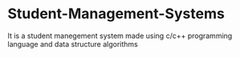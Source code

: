 # Student-Management-Systems
It is a student manegement system made using c/c++ programming language and data structure algorithms
